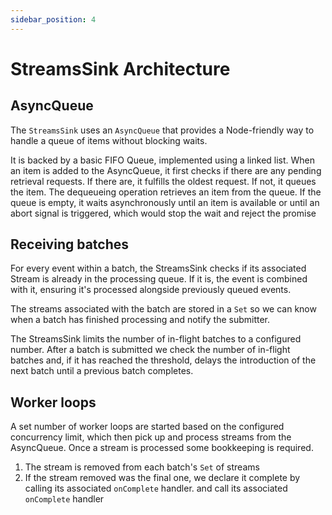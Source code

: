 ```yaml
---
sidebar_position: 4
---
```


# StreamsSink Architecture

## AsyncQueue

The `StreamsSink` uses an `AsyncQueue` that provides a Node-friendly way to
handle a queue of items without blocking waits.

It is backed by a basic FIFO Queue, implemented using a linked list. When an
item is added to the AsyncQueue, it first checks if there are any pending
retrieval requests. If there are, it fulfills the oldest request. If not, it
queues the item. The dequeueing operation retrieves an item from the queue. If
the queue is empty, it waits asynchronously until an item is available or until
an abort signal is triggered, which would stop the wait and reject the promise

## Receiving batches

For every event within a batch, the StreamsSink checks if its associated Stream
is already in the processing queue. If it is, the event is combined with it,
ensuring it's processed alongside previously queued events.

The streams associated with the batch are stored in a `Set` so we can know when
a batch has finished processing and notify the submitter.

The StreamsSink limits the number of in-flight batches to a configured number.
After a batch is submitted we check the number of in-flight batches and, if it
has reached the threshold, delays the introduction of the next batch until a
previous batch completes. 

## Worker loops

A set number of worker loops are started based on the configured concurrency
limit, which then pick up and process streams from the AsyncQueue. Once a stream
is processed some bookkeeping is required.

1. The stream is removed from each batch's `Set` of streams
2. If the stream removed was the final one, we declare it complete by calling
   its associated `onComplete` handler. and call its associated `onComplete`
   handler
